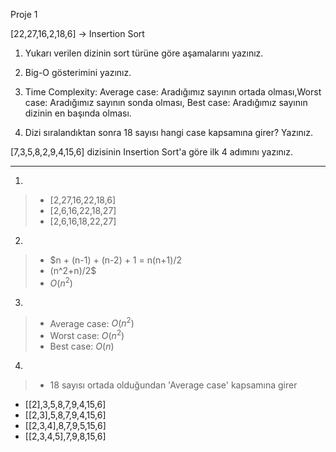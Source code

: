 Proje 1

[22,27,16,2,18,6] -> Insertion Sort

1. Yukarı verilen dizinin sort türüne göre aşamalarını yazınız.

2. Big-O gösterimini yazınız.

3. Time Complexity: Average case: Aradığımız sayının ortada olması,Worst case: Aradığımız sayının sonda olması, Best case: Aradığımız sayının dizinin en başında olması.

4. Dizi sıralandıktan sonra 18 sayısı hangi case kapsamına girer? Yazınız.


[7,3,5,8,2,9,4,15,6] dizisinin Insertion Sort'a göre ilk 4 adımını yazınız.

---
1.
>   * [2,27,16,22,18,6]
>   * [2,6,16,22,18,27]
>   * [2,6,16,18,22,27]

2.
>   * $n + (n-1) + (n-2) + 1 = n(n+1)/2
>   * (n^2+n)/2$
>   * $O(n^2)$

3.
>   * Average case: $O(n^2)$
>   * Worst case: $O(n^2)$
>   * Best case: $O(n)$

4.
>   * 18 sayısı ortada olduğundan 'Average case' kapsamına girer

*   [[2],3,5,8,7,9,4,15,6]
*   [[2,3],5,8,7,9,4,15,6]
*   [[2,3,4],8,7,9,5,15,6]
*   [[2,3,4,5],7,9,8,15,6]